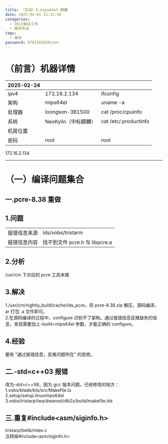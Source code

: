 ```yaml
---
title: （实战）6.mips64el-麒麟
date: 2025-04-01 22:31:50
categories:
  - SDLC编译工作
  - 编译实战
tags:
  - 编译
password: 9761565829chen
---
```

# （前言）机器详情

| 2025-02-24 |                 |                       |
| ---------- | --------------- | --------------------- |
| ipv4       | 172.16.2.134    | ifconfig              |
| 架构         | mips64el        | uname -a              |
| 处理器        | loongson-3B1500 | cat /proc/cpuinfo     |
| 系统         | NeoKylin（中标麒麟）  | cat /etc/.productinfo |
| 机房位置       |                 |                       |
| 密码         | root            | root                  |
172.16.2.134

---

# （一）编译问题集合
## 一.pcre-8.38 重做
## 1.问题

|        |                          |
| ------ | ------------------------ |
| 报错信息来源 | ids/vobs/tristarm        |
| 报错信息内容 | 找不到文件 pcre.h 与 libpcre.a |

## 2.分析
/usr/cm 下对应的 pcre 工具未做

## 3.解决
1./usr/cm/nightly_build/cache/ids_pcre，将 pcre-8.38.zip 解压，源码编译，ar 打包 .a 文件即可。  
2.在源码编译的过程中，configure 识别不了架构。通过报错信息反推缺失的信息，发现需要加上-build=mips64el 参数，才能正确的 configure。

## 4.经验
要有 ”通过报错信息，反推问题所在” 的思想。


## 二.-std=c++03 报错
改为-std=c++98，因为 gcc 版本问题。已经修改的地方：  
1.vobs/blade/bts/src/Makefile.lu  
2.setup/setup.linuxmips64el  
3.vobs/tristarp/iwa/dwaroot/db2z/build/makefile.ids


## 三.重复#include<asm/siginfo.h>
tristarp/belib/mtex.c  
注释掉#include<asm/siginfo.h>
